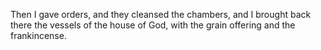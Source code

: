Then I gave orders, and they cleansed the chambers, and I brought back there the vessels of the house of God, with the grain offering and the frankincense.
